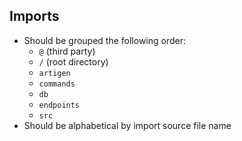 ## Imports
- Should be grouped the following order:
  - `@` (third party)
  - `/` (root directory)
  - `artigen`
  - `commands`
  - `db`
  - `endpoints`
  - `src`
- Should be alphabetical by import source file name